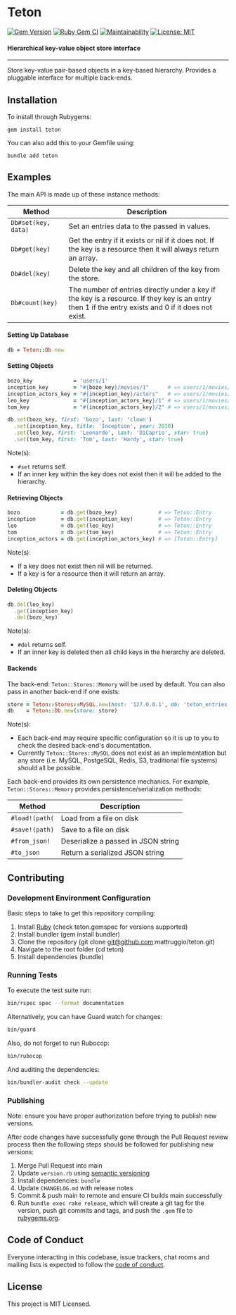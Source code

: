 # Teton

[![Gem Version](https://badge.fury.io/rb/teton.svg)](https://badge.fury.io/rb/teton) [![Ruby Gem CI](https://github.com/mattruggio/teton/actions/workflows/rubygem.yml/badge.svg)](https://github.com/mattruggio/teton/actions/workflows/rubygem.yml) [![Maintainability](https://api.codeclimate.com/v1/badges/787a5d512223e85efd69/maintainability)](https://codeclimate.com/github/mattruggio/teton/maintainability) [![License: MIT](https://img.shields.io/badge/License-MIT-yellow.svg)](https://opensource.org/licenses/MIT)

#### Hierarchical key-value object store interface

---

Store key-value pair-based objects in a key-based hierarchy.  Provides a pluggable interface for multiple back-ends.

## Installation

To install through Rubygems:

````
gem install teton
````

You can also add this to your Gemfile using:

````
bundle add teton
````

## Examples

The main API is made up of these instance methods:

Method              | Description
------------------- | -----------
`Db#set(key, data)` | Set an entries data to the passed in values.
`Db#get(key)`       | Get the entry if it exists or nil if it does not.  If the key is a resource then it will always return an array.
`Db#del(key)`       | Delete the key and all children of the key from the store.
`Db#count(key)`     | The number of entries directly under a key if the key is a resource.  If they key is an entry then 1 if the entry exists and 0 if it does not exist.

#### Setting Up Database

````ruby
db = Teton::Db.new
````

#### Setting Objects

````ruby
bozo_key             = 'users/1'
inception_key        = "#{bozo_key}/movies/1"      # => users/1/movies/1
inception_actors_key = "#{inception_key}/actors"   # => users/1/movies/1/actors
leo_key              = "#{inception_actors_key}/1" # => users/1/movies/1/actors/1
tom_key              = "#{inception_actors_key}/2" # => users/1/movies/1/actors/2

db.set(bozo_key, first: 'bozo', last: 'clown')
  .set(inception_key, title: 'Inception', year: 2010)
  .set(leo_key, first: 'Leonardo', last: 'DiCaprio', star: true)
  .set(tom_key, first: 'Tom', last: 'Hardy', star: true)
````

Note(s):

* `#set` returns self.
* If an inner key within the key does not exist then it will be added to the hierarchy.

#### Retrieving Objects

````ruby
bozo             = db.get(bozo_key)             # => Teton::Entry
inception        = db.get(inception_key)        # => Teton::Entry
leo              = db.get(leo_key)              # => Teton::Entry
tom              = db.get(tom_key)              # => Teton::Entry
inception_actors = db.get(inception_actors_key) # => [Teton::Entry]
````

Note(s):

* If a key does not exist then nil will be returned.
* If a key is for a resource then it will return an array.

#### Deleting Objects

````ruby
db.del(leo_key)
  .get(inception_key)
  .del(bozo_key)
````

Note(s):

* `#del` returns self.
* If an inner key is deleted then all child keys in the hierarchy are deleted.

#### Backends

The back-end: `Teton::Stores::Memory` will be used by default.  You can also pass in another back-end if one exists:

````ruby
store = Teton::Stores::MySQL.new(host: '127.0.0.1', db: 'teton_entries')
db    = Teton::Db.new(store: store)
````

Note(s):

* Each back-end may require specific configuration so it is up to you to check the desired back-end's documentation.
* Currently `Teton::Stores::MySQL` does not exist as an implementation but any store (i.e. MySQL, PostgeSQL, Redis, S3, traditional file systems) should all be possible.

Each back-end provides its own persistence mechanics.  For example, `Teton::Stores::Memory` provides persistence/serialization methods:

Method              | Description
------------------- | -----------
`#load!(path(`      | Load from a file on disk
`#save!(path)`      | Save to a file on disk
`#from_json!`       | Deserialize a passed in JSON string
`#to_json`          | Return a serialized JSON string

## Contributing

### Development Environment Configuration

Basic steps to take to get this repository compiling:

1. Install [Ruby](https://www.ruby-lang.org/en/documentation/installation/) (check teton.gemspec for versions supported)
2. Install bundler (gem install bundler)
3. Clone the repository (git clone git@github.com:mattruggio/teton.git)
4. Navigate to the root folder (cd teton)
5. Install dependencies (bundle)

### Running Tests

To execute the test suite run:

````zsh
bin/rspec spec --format documentation
````

Alternatively, you can have Guard watch for changes:

````zsh
bin/guard
````

Also, do not forget to run Rubocop:

````zsh
bin/rubocop
````

And auditing the dependencies:

````zsh
bin/bundler-audit check --update
````

### Publishing

Note: ensure you have proper authorization before trying to publish new versions.

After code changes have successfully gone through the Pull Request review process then the following steps should be followed for publishing new versions:

1. Merge Pull Request into main
2. Update `version.rb` using [semantic versioning](https://semver.org/)
3. Install dependencies: `bundle`
4. Update `CHANGELOG.md` with release notes
5. Commit & push main to remote and ensure CI builds main successfully
6. Run `bundle exec rake release`, which will create a git tag for the version, push git commits and tags, and push the `.gem` file to [rubygems.org](https://rubygems.org).

## Code of Conduct

Everyone interacting in this codebase, issue trackers, chat rooms and mailing lists is expected to follow the [code of conduct](https://github.com/mattruggio/teton/blob/main/CODE_OF_CONDUCT.md).

## License

This project is MIT Licensed.

